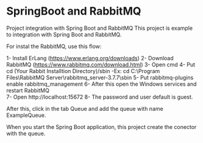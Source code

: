 # SpringBoot and RabbitMQ
Project integration with Spring Boot and RabbitMQ
This project is example to integration with Spring Boot and RabbitMQ.

For instal the RabbitMQ, use this flow:

1-	Install ErLang (https://www.erlang.org/downloads)
2-	Download RabbitMQ (https://www.rabbitmq.com/download.html)
3-	Open cmd
4-	Put cd (Your Rabbit Installtion Directory)/sbin    -Ex: cd C:\Program Files\RabbitMQ Server\rabbitmq_server-3.7.7\sbin
5-	Put rabbitmq-plugins enable rabbitmq_management
6-	After this open the Windows services and restart RabbitMQ   
7-	Open http://localhost:15672 
8- The password and user default is guest.

After this, click in the tab Queue and add the queue with name ExampleQueue.

When you start the Spring Boot application, this project create the conector with the queue.

